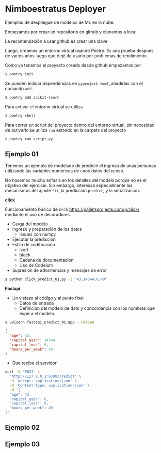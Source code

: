 # Nimboestratus Deployer

Ejemplos de despliegue de modelos de ML en la nube.

Empezamos por crear un repositorio en github y clonamos a local.

La recomendación a usar github es crear una clave 

Luego, creamos un entorno virtual usando Poetry. Es una prueba después de
varios años luego que dejé de usarlo por problemas de rendimiento.

Como ya tenemos el proyecto creado desde github empezamos por

```bash
$ poetry init
```

Se pueden indicar dependencias en `pyproject.toml`, añadirlas con el comando `add`.

```bash
$ poetry add scikit-learn
```

Para activar el entorno virtual se utiliza

```bash
$ poetry shell
```

Para correr un script del proyecto dentro del entorno virtual, sin necesidad de
activarlo se utiliza `run` estando en la carpeta del proyecto

```bash
$ poetry run script.py
```


## Ejemplo 01

Tenemos un ejemplo de modelado de predecir el ingreso de unas personas
utilizando las variables numéricas de unos datos del censo.

No hacemos mucho énfasis en los detalles del modelo porque no es el objetivo del
ejercicio. Sin embargo, interesan especialmente los mecanismos del ajuste `fit`,
la predicción `predict`, y la serialización.

**click**

Funcionamiento básico de click https://palletsprojects.com/p/click/ mediante el
uso de decoradores.

- Carga del modelo
- Ingreso y preparación de los datos
  - Issues con numpy
- Ejecutar la predicción
- Estilo de codificación
  - isort
  - black
  - Cadena de documentación
  - Uso de Codeium
- Supresión de advertencias y mensajes de error

```bash
$ python click_predict_01.py -i "43,14344,0,40"
```

**Fastapi**


- Un vistazo al código y al punto final
  - Datos de entrada
  - Definición del modelo de dato y concordancia con los nombres que espera el modelo.

```bash
$ uvicorn fastapi_predict_01:app --reload
```



```json
{
  "age": 43,
  "capital_gain": 14344,
  "capital_loss": 0,
  "hours_per_week": 40
}
```

- Que recibe el servidor

```bash
curl -X 'POST' \
  'http://127.0.0.1:8000/predict' \
  -H 'accept: application/json' \
  -H 'Content-Type: application/json' \
  -d '{
  "age": 43,
  "capital_gain": 0,
  "capital_loss": 0,
  "hours_per_week": 40
}'
```


## Ejemplo 02

## Ejemplo 03